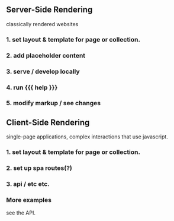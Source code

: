 ## Server-Side Rendering
classically rendered websites  

### 1. set layout & template for page or collection.
### 2. add placeholder content
### 3. serve / develop locally
### 4. run {{{ help }}}
### 5. modify markup / see changes

## Client-Side Rendering
single-page applications, complex interactions that use javascript.

### 1. set layout & template for page or collection.
### 2. set up spa routes(?)
### 3. api / etc etc.
### More examples
see the API.
